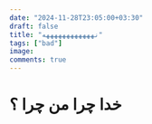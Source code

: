 ```yaml
---
date: "2024-11-28T23:05:00+03:30"
draft: false
title: "نههههههههههههه"
tags: ["bad"]
image:
comments: true
---
```


# خدا چرا من چرا ؟
